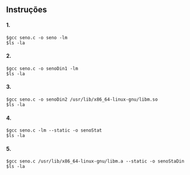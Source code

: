 ## Instruções
#### 1.
```
$gcc seno.c -o seno -lm
$ls -la
```

#### 2.
```
$gcc seno.c -o senoDin1 -lm
$ls -la
```

#### 3.
```
$gcc seno.c -o senoDin2 /usr/lib/x86_64-linux-gnu/libm.so
$ls -la
```

#### 4.
```
$gcc seno.c -lm --static -o senoStat
$ls -la
```

#### 5.
```
$gcc seno.c /usr/lib/x86_64-linux-gnu/libm.a --static -o senoStaDin
$ls -la
```
